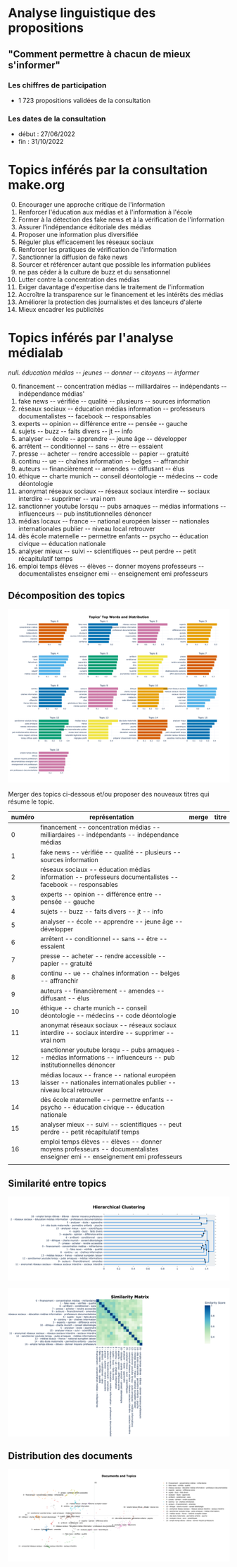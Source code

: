 # Analyse linguistique des propositions
## "Comment permettre à chacun de mieux s'informer"

### Les chiffres de participation
- 1 723 propositions validées de la consultation

### Les dates de la consultation
- début : 27/06/2022
- fin : 31/10/2022

# Topics inférés par la consultation make.org
0. Encourager une approche critique de l'information
2. Renforcer l'éducation aux médias et à l'information à l'école
3. Former à la détection des fake news et à la vérification de l'information
4. Assurer l'indépendance éditoriale des médias
5. Proposer une information plus diversifiée
6. Réguler plus efficacement les réseaux sociaux
7. Renforcer les pratiques de vérification de l'information
8. Sanctionner la diffusion de fake news
9. Sourcer et référencer autant que possible les information publiées
10. ne pas céder à la culture de buzz et du sensationnel
11. Lutter contre la concentration des médias
12. Exiger davantage d'expertise dans le traitement de l'information
13. Accroître la transparence sur le financement et les intérêts des médias
14. Améliorer la protection des journalistes et des lanceurs d'alerte
15. Mieux encadrer les publicités

# Topics inférés par l'analyse médialab
*null. éducation médias  --  jeunes  --  donner  --  citoyens  --  informer*

0.  financement  --  concentration médias  --  milliardaires  --  indépendants  --  indépendance médias'
1. fake news  --  vérifiée  --  qualité  --  plusieurs  --  sources information
2. réseaux sociaux  --  éducation médias information  --  professeurs documentalistes  --  facebook  --  responsables
3. experts  --  opinion  --  différence entre  --  pensée  --  gauche
4. sujets  --  buzz  --  faits divers  --  jt  --  info
5. analyser  --  école  --  apprendre  --  jeune âge  --  développer
6. arrêtent  --  conditionnel  --  sans  --  être  --  essaient
7. presse  --  acheter  --  rendre accessible  --  papier  --  gratuité
8. continu  --  ue  --  chaînes information  --  belges  --  affranchir
9. auteurs  --  financièrement  --  amendes  --  diffusant  --  élus
10. éthique  --  charte munich  --  conseil déontologie  --  médecins  --  code déontologie
11. anonymat réseaux sociaux  --  réseaux sociaux interdire  --  sociaux interdire  --  supprimer  --  vrai nom
12. sanctionner youtube lorsqu  --  pubs arnaques  --  médias informations  --  influenceurs  --  pub institutionnelles dénoncer
13. médias locaux  --  france  --  national européen laisser  --  nationales internationales publier  --  niveau local retrouver
14. dès école maternelle  --  permettre enfants  --  psycho  --  éducation civique  --  éducation nationale
15. analyser mieux  --  suivi  --  scientifiques  --  peut perdre  --  petit récapitulatif temps
16. emploi temps élèves  --  élèves  --  donner moyens professeurs  --  documentalistes enseigner emi  --  enseignement emi professeurs

## Décomposition des topics
![barchart](topic_visualisations/barchart.png)

Merger des topics ci-dessous et/ou proposer des nouveaux titres qui résume le topic.

|numéro|représentation|merge|titre|
|--|--|--|--|
|0|financement  --  concentration médias  --  milliardaires  --  indépendants  --  indépendance médias||
|1|fake news  --  vérifiée  --  qualité  --  plusieurs  --  sources information||
|2|réseaux sociaux  --  éducation médias information  --  professeurs documentalistes  --  facebook  --  responsables||
|3|experts  --  opinion  --  différence entre  --  pensée  --  gauche
|4|sujets  --  buzz  --  faits divers  --  jt  --  info||
|5|analyser  --  école  --  apprendre  --  jeune âge  --  développer||
|6|arrêtent  --  conditionnel  --  sans  --  être  --  essaient||
|7|presse  --  acheter  --  rendre accessible  --  papier  --  gratuité||
|8|continu  --  ue  --  chaînes information  --  belges  --  affranchir||
|9|auteurs  --  financièrement  --  amendes  --  diffusant  --  élus||
|10|éthique  --  charte munich  --  conseil déontologie  --  médecins  --  code déontologie||
|11|anonymat réseaux sociaux  --  réseaux sociaux interdire  --  sociaux interdire  --  supprimer  --  vrai nom||
|12|sanctionner youtube lorsqu  --  pubs arnaques  --  médias informations  --  influenceurs  --  pub institutionnelles dénoncer||
|13|médias locaux  --  france  --  national européen laisser  --  nationales internationales publier  --  niveau local retrouver||
|14|dès école maternelle  --  permettre enfants  --  psycho  --  éducation civique  --  éducation nationale||
|15|analyser mieux  --  suivi  --  scientifiques  --  peut perdre  --  petit récapitulatif temps||
|16|emploi temps élèves  --  élèves  --  donner moyens professeurs  --  documentalistes enseigner emi  --  enseignement emi professeurs||
|||||

## Similarité entre topics
![hierarchy](topic_visualisations/hierarchy.png)

![heatmap](topic_visualisations/heatmap.png)

## Distribution des documents
![visualize_docs](topic_visualisations/doc_visualisation.png)
